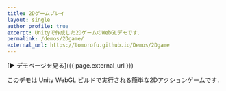 ```yaml
---
title: 2Dゲームプレイ
layout: single
author_profile: true
excerpt: Unityで作成した2DゲームのWebGLデモです．
permalink: /demos/2Dgame/
external_url: https://tomorofu.github.io/Demos/2Dgame
---
```


[▶ デモページを見る]({{ page.external_url }})

このデモは Unity WebGL ビルドで実行される簡単な2Dアクションゲームです．
